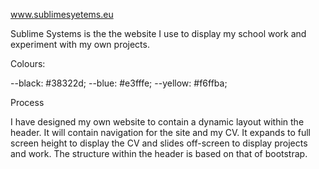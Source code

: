 www.sublimesyetems.eu

Sublime Systems is the the website I use to display my school work and experiment with my own projects.

Colours:

--black: #38322d;
--blue: #e3fffe;
--yellow: #f6ffba;

Process

I have designed my own website to contain a dynamic layout within the header. It will contain navigation for the site and my CV. It expands to full screen  height to display the CV and slides off-screen to display projects and work. The structure within the header is based on that of bootstrap.